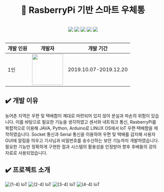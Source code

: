 <div align="center">

# :postbox: RasberryPi 기반 스마트 우체통

<br/>
<img src="https://img.shields.io/badge/Java-F7DF1E?style=flat&logo=Java&logoColor=white"/>
<img src="https://img.shields.io/badge/Python-3776AB?style=flat&logo=Python&logoColor=white"/>
<img src="https://img.shields.io/badge/Arduino-00979D?style=flat&logo=Arduino&logoColor=white"/>
<img src="https://img.shields.io/badge/Raspberry Pi-A22846?style=flat&logo=Raspberry Pi&logoColor=white"/>
<img src="https://img.shields.io/badge/Linux-FCC624?style=flat&logo=Linux&logoColor=white"/>
<br/><br/>

|개발 인원|개발자|개발 기간|
|-|-|-|
|1인|[<img src="https://user-images.githubusercontent.com/101535851/197534463-7804a8d6-13fc-427a-8e5f-533356329d64.png" width = 100>](https://github.com/SeoYeonBae)|2019.10.07-2019.12.20|

</div>

## :heavy_check_mark: 개발 이유
농어촌 지역은 우편 및 택배함이 제대로 마련되어 있지 않아 분실과 파손의 위험이 있습니다.
이를 바탕으로 필요한 기능을 생각하였고 센서와 네트워크 통신, RasberryPi를 복합적으로 이용해 JAVA, Python, Arduino로 LINUX OS에서 IoT 우편·택배함을 제작하였습니다.
Socket 통신과 Serial 통신을 이용하여 우편 및 택배를 감지해 사용자 GUI에 알림을 띄우고 기사님과 비밀번호를 송수신하는 보안 기능까지 개발하였습니다.
필요한 기능만 정확하게 구현한 점과 시스템의 활용성을 인정받아 향후 후배들의 강의 자료로 사용되었습니다.

## :heavy_check_mark: 프로젝트 소개
![(1-4) IoT](https://user-images.githubusercontent.com/101535851/205251842-9a2cf1e0-a2fc-42c3-81cc-aa932a3329b5.jpg)
![(2-4) IoT](https://user-images.githubusercontent.com/101535851/205251852-af23a3ad-20fd-4101-a182-3ee98cf10c48.jpg)
![(3-4) IoT](https://user-images.githubusercontent.com/101535851/205251859-45a5b620-27b4-47ed-abe0-3f66206329e1.jpg)
![(4-4) IoT](https://user-images.githubusercontent.com/101535851/205251868-d9aed654-6477-43b1-b37f-310ec0071169.jpg)
